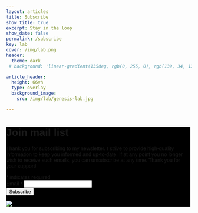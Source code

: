 ```yaml
---
layout: articles
title: Subscribe
show_title: true
excerpt: Stay in the loop
show_date: false
permalink: /subscribe
key: lab
cover: /img/lab.png
header:
  theme: dark
 # background: 'linear-gradient(135deg, rgb(0, 255, 0), rgb(139, 34, 139, .1))'

article_header:
  height: 66vh
  type: overlay
  background_image:
    src: /img/lab/genesis-lab.jpg

---
```


<!-- Begin Mailchimp Signup Form -->
<link href="//cdn-images.mailchimp.com/embedcode/classic-071822.css" rel="stylesheet" type="text/css">
<style type="text/css">
	#mc_embed_signup{background:#000000; clear:left; font:14px Helvetica,Arial,sans-serif;  width:500px;}
	/* Add your own Mailchimp form style overrides in your site stylesheet or in this style block.
	   We recommend moving this block and the preceding CSS link to the HEAD of your HTML file. */
    #mc_embed_signup input[type="email"] {
      color: black;
    }
</style>
<div id="mc_embed_signup">
    <form action="https://aventuresonores.us7.list-manage.com/subscribe/post?u=8cc5ff1d6fb14f3fdc831c40a&amp;id=873fbbbbb9&amp;f_id=00acc5e4f0" method="post" id="mc-embedded-subscribe-form" name="mc-embedded-subscribe-form" class="validate" target="_self">
        <div id="mc_embed_signup_scroll">
        <h1>Join mail list</h1>
              <p> Thank you for subscribing to my newsletter. I strive to provide high-quality information to keep you informed and up-to-date. If at any point you no longer wish to receive such emails, you can unsubscribe at any time. Thank you for your support! </p>
        <div class="indicates-required"><span class="asterisk">*</span> indicates required</div>
<div class="mc-field-group">
	<label for="mce-EMAIL">Email  <span class="asterisk">*</span>
</label>
	<input type="email" value="" name="EMAIL" class="required email" id="mce-EMAIL" required>
	<span id="mce-EMAIL-HELPERTEXT" class="helper_text"></span>
</div>
	<div id="mce-responses" class="clear foot">
		<div class="response" id="mce-error-response" style="display:none"></div>
		<div class="response" id="mce-success-response" style="display:none"></div>
	</div>    <!-- real people should not fill this in and expect good things - do not remove this or risk form bot signups-->
    <div style="position: absolute; left: -5000px;" aria-hidden="true"><input type="text" name="b_8cc5ff1d6fb14f3fdc831c40a_873fbbbbb9" tabindex="-1" value=""></div>
        <div class="optionalParent">
            <div class="clear foot">
                <input type="submit" value="Subscribe" name="subscribe" id="mc-embedded-subscribe" class="button">
                <p class="brandingLogo"><a href="http://eepurl.com/if7emL" title="Mailchimp - email marketing made easy and fun"><img src="https://eep.io/mc-cdn-images/template_images/branding_logo_text_light_dtp.svg"></a></p>
            </div>
        </div>
    </div>
</form>
</div>

<!--End mc_embed_signup-->
